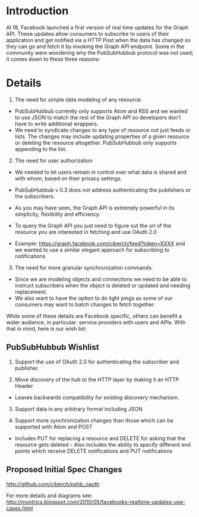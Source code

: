 # Introduction #

At f8, Facebook launched a first version of real time updates for the Graph API. These updates allow consumers to subscribe to users of their application and get notified via a HTTP Post when the data has changed so they can go and fetch it by invoking the Graph API endpoint.
Some in the community were wondering why the PubSubHubbub protocol was not used; it comes down to these three reasons:

# Details #
1. The need for simple data modeling of any resource:
  * PubSubHubbub currently only supports Atom and RSS and we wanted to use JSON to match the rest of the Graph API so developers don't have to write additional wrappers.
  * We need to syndicate changes to any type of resource not just feeds or lists. The changes may include updating properties of a given resource or deleting the resource altogether. PubSubHubbub only supports appending to the list.
2. The need for user authorization
  * We needed to let users remain in control over what data is shared and with whom, based on their privacy settings.
  * PubSubHubbub v 0.3 does not address authenticating the publishers or the subscribers.

  * As you may have seen, the Graph API is extremely powerful in its simplicity, flexibility and efficiency.
  * To query the Graph API you just need to figure out the url of the resource you are interested in fetching and use OAuth 2.0

  * Example: https://graph.facebook.com/ciberch/feed?token=XXXX and we wanted to use a similar elegant approach for subscribing to notifications
3. The need for more granular synchronization commands.
  * Since we are modeling objects and connections we need to be able to instruct subscribers when the object is deleted or updated and needing replacement.
  * We also want to have the option to do light pings as some of our consumers may want to batch changes to fetch together.


While some of these details are Facebook specific, others can benefit a wider audience, in particular: service providers with users and APIs. With that in mind, here is our wish list:


## PubSubHubbub Wishlist ##
1. Support the use of OAuth 2.0 for authenticating the subscriber and publisher.

2. Move discovery of the hub to the HTTP layer by making it an HTTP Header
  * Leaves backwards compatibility for existing discovery mechanism.

3. Support data in any arbitrary format including JSON

4. Support more synchronization changes than those which can be supported with Atom and POST
  * Includes PUT for replacing a resource and DELETE for asking that the resource gets deleted - Also includes the ability to specify different end points which receive DELETE notifications and PUT notifications

## Proposed Initial Spec Changes ##
http://github.com/ciberch/pshb_oauth


For more details and diagrams see: http://montrics.blogspot.com/2010/05/facebooks-realtime-updates-use-cases.html